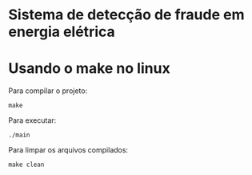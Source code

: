 Sistema de detecção de fraude em energia elétrica
=====================
Usando o make no linux
===========

Para compilar o projeto:

	make

Para executar:

    ./main

Para limpar os arquivos compilados:

	make clean

